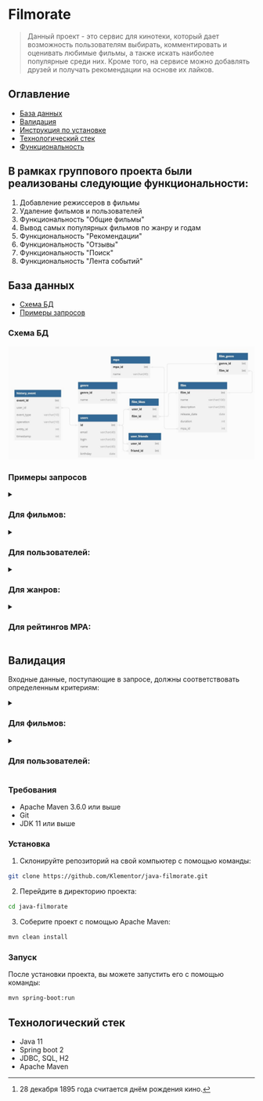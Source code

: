 # Filmorate

> Данный проект - это сервис для кинотеки,
> который дает возможность пользователям выбирать,
> комментировать и оценивать любимые фильмы,
> а также искать наиболее популярные среди них.
> Кроме того, на сервисе можно добавлять друзей
> и получать рекомендации на основе их лайков.

## Оглавление

- [База данных](#база-данных)
- [Валидация](#валидация)
- [Инструкция по установке](#инструкция-по-установке)
- [Технологический стек](#технологический-стек)
- [Функциональность](#в-рамках-группового-проекта-были-реализованы-следующие-функциональности-)

## В рамках группового проекта были реализованы следующие функциональности:
1) Добавление режиссеров в фильмы
2) Удаление фильмов и пользователей
3) Функциональность "Общие фильмы"
4) Вывод самых популярных фильмов по жанру и годам
5) Функциональность "Рекомендации"
6) Функциональность "Отзывы"
7) Функциональность "Поиск"
8) Функциональность "Лента событий"

## База данных

- [Схема БД](#схема-бд)
- [Примеры запросов](#примеры-запросов)

### Схема БД

![](src/main/resources/schema.jpg)

### Примеры запросов

<details>
    <summary><h3>Для фильмов:</h3></summary>

* `Создание` фильма:

```SQL
INSERT INTO film (name,
                   description,
                   release_date,
                   duration_in_minutes,
                   mpa_rating_id)
VALUES (?, ?, ?, ?, ?);
```

* `Обновление` фильма:

```SQL
UPDATE
    film
SET name                = ?,
    description         = ?,
    release_date        = ?,
    duration_in_minutes = ?,
    mpa_rating_id       = ?
WHERE film_id = ?;
```

* `Получение` фильма `по идентификатору`:

```SQL
SELECT f.film_id,
       f.name,
       f.description,
       f.release_date,
       f.duration_in_minutes,
       mp.name AS mpa_rating,
       g.name  AS genre
FROM film f
         JOIN mpa mp ON f.mpa_id = mp.mpa_id
         JOIN film_genre fg ON f.film_id = fg.film_id
         JOIN genre g ON fg.genre_id = g.genre_id
WHERE f.film_id = ?;
```   

* `Получение всех` фильмов:

```SQL
SELECT f.film_id,
       f.name,
       f.description,
       f.release_date,
       f.duration,
       mpa.name              AS mpa,
       GROUP_CONCAT(g.name) AS genre
FROM film f
         JOIN mpa ON f.mpa_id = mpa.mpa_id
         JOIN film_genre fg ON f.film_id = fg.film_id
         JOIN genre g ON fg.genre_id = g.genre_id
GROUP BY f.film_id;
```

* `Получение топ-N (по количеству лайков)` фильмов:
```SQL
SELECT f.film_id,
       f.name,
       f.description,
       f.release_date,
       f.duration,
       mpa.name           AS mpa,
       g.name            AS genre,
       COUNT(fl.user_id) AS like_count
FROM film f
         JOIN mpa ON f.mpa_id = mpa.mpa_id
         JOIN film_genre fg ON f.film_id = fg.film_id
         JOIN genre g ON fg.genre_id = g.genre_id
         LEFT JOIN film_likes fl ON f.film_id = fl.film_id
GROUP BY f.film_id,
         mpa.name,
         g.name
ORDER BY like_count DESC LIMIT ?;
```
</details>

<details>
    <summary><h3>Для пользователей:</h3></summary>

* `Создание` пользователя:

```SQL
INSERT INTO users (email,
                   login,
                   name,
                   birthday)
VALUES (?, ?, ?, ?)
```

* `Обновление` пользователя:

```SQL
UPDATE
    users
SET email    = ?,
    login    = ?,
    name     = ?,
    birthday = ?
WHERE user_id = ?
```

* `Получение` пользователя `по идентификатору`:

```SQL
SELECT *
FROM users
WHERE user_id = ?
```   

* `Получение всех` пользователей:

```SQL
SELECT *
FROM users
``` 

</details>

<details>
    <summary><h3>Для жанров:</h3></summary>

* `Получение` жанра `по идентификатору`:

```SQL
SELECT *
FROM genre
WHERE genre_id = ?
``` 

* `Получение всех` жанров:

```SQL
SELECT *
FROM genre
```   
</details>

<details>
    <summary><h3>Для рейтингов MPA:</h3></summary>

* `Получение` рейтинга MPA `по идентификатору`:

```SQL
SELECT *
FROM mpa_rating
WHERE mpa_rating_id = ?
``` 

* `Получение всех` рейтингов MPA:

```SQL
SELECT *
FROM mpa
```   
</details>

## Валидация

Входные данные, поступающие в запросе,
должны соответствовать определенным критериям:

<details>
    <summary><h3>Для фильмов:</h3></summary>

* Название фильма должно быть указано и не может быть пустым
* Максимальная длина описания фильма не должна превышать 200 символов
* Дата релиза фильма должна быть не раньше 28 декабря 1895 года[^1]
* Продолжительность фильма должна быть положительной
* Рейтинг фильма должен быть указан

</details>

<details>
    <summary><h3>Для пользователей:</h3></summary>

* Электронная почта пользователя должна быть указана и соответствовать формату email
* Логин пользователя должен быть указан и не содержать пробелов
* Дата рождения пользователя должна быть указана и не может быть в будущем

</details>

### Требования

- Apache Maven 3.6.0 или выше
- Git
- JDK 11 или выше

### Установка

1. Склонируйте репозиторий на свой компьютер с помощью команды:
```bash
git clone https://github.com/Klementor/java-filmorate.git
```

2. Перейдите в директорию проекта:
```bash
cd java-filmorate
```

3. Соберите проект с помощью Apache Maven:
```bash
mvn clean install
```

### Запуск

После установки проекта, вы можете запустить его с помощью команды:
```bash
mvn spring-boot:run
```

## Технологический стек

- Java 11
- Spring boot 2
- JDBC, SQL, H2
- Apache Maven

[^1]: 28 декабря 1895 года считается днём рождения кино.